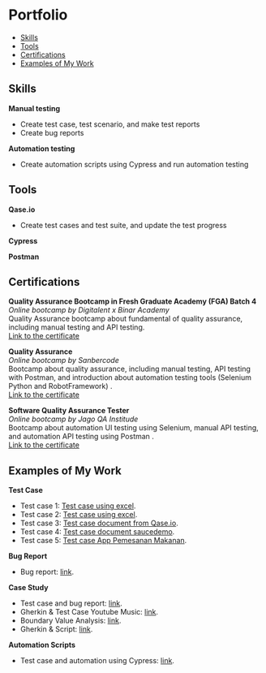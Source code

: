 # Portfolio
- [Skills](#skills)
- [Tools](#tools)
- [Certifications](#certifications)
- [Examples of My Work](#examples-of-my-work)

## Skills

__Manual testing__
  * Create test case, test scenario, and make test reports
  * Create bug reports

__Automation testing__
  * Create automation scripts using Cypress and run automation testing

## Tools

__Qase.io__
  * Create test cases and test suite, and update the test progress
  
__Cypress__

__Postman__

## Certifications

__Quality Assurance Bootcamp in Fresh Graduate Academy (FGA) Batch 4__  
*Online bootcamp by Digitalent x Binar Academy*  
Quality Assurance bootcamp about fundamental of quality assurance, including manual testing and API testing.   
[Link to the certificate](https://drive.google.com/file/d/1_4P9I4H_l-8WgFRGlIPWmi5tpzXYva3w/view?usp=share_link)

__Quality Assurance__  
*Online bootcamp by Sanbercode*  
Bootcamp about quality assurance, including manual testing, API testing with Postman, and introduction about automation testing tools (Selenium Python and RobotFramework)  .   
[Link to the certificate](https://drive.google.com/file/d/1S1ME413FJlNL-s5ax5yMIRbYEGVpSySw/view?usp=share_link)

__Software Quality Assurance Tester__  
*Online bootcamp by Jago QA Institude*  
Bootcamp about automation UI testing using Selenium, manual API testing, and automation API testing using Postman .   
[Link to the certificate](https://drive.google.com/drive/folders/12pNHHx1kVi43UhtcfPfJhb3u5V2ZYnXJ?usp=share_link)

## Examples of My Work
__Test Case__  
  * Test case 1: [Test case using excel](https://docs.google.com/spreadsheets/d/1ELczcsqpujvpZkXTb3EoDtvJg0XxstCw/edit?usp=share_link&ouid=103318968433682744563&rtpof=true&sd=true).
  * Test case 2: [Test case using excel](https://docs.google.com/spreadsheets/d/1mzIVF4M2x1Sm6jB551cSLkPPd__0cp04/edit?usp=sharing&ouid=103318968433682744563&rtpof=true&sd=true).
  * Test case 3: [Test case document from Qase.io](https://drive.google.com/file/d/1WobfhhY89JK028cHojsnkH0LF9_vF5hw/view?usp=share_link).
  * Test case 4: [Test case document saucedemo](https://docs.google.com/spreadsheets/d/192fror7FYx53cE7ZoBfEwMUWvwFbfuMz8zZg9hTjlRY/edit?usp=sharing).
  * Test case 5: [Test case App Pemesanan Makanan](https://docs.google.com/spreadsheets/d/1NPezk1Gr7IPkS1bn8PlMcsVlBuGeiIR_3t-doKjQg7Q/edit?usp=share_link).

__Bug Report__
  * Bug report: [link](https://docs.google.com/document/d/1VTZvPi3y2iHbRCd1225vhL0GkiXFqia6JCtD4qruEcc/edit?usp=share_link).

__Case Study__  
  * Test case and bug report: [link](https://drive.google.com/file/d/18KoqVH-dMZFcHRPHPAQCIU_iDqFAZP3n/view?usp=share_link).
  * Gherkin & Test Case Youtube Music: [link](https://docs.google.com/spreadsheets/d/120G1RUI-Sn2VsZfy64B-M7LrwkuUaCcJAb76Y7x9_U4/edit?usp=sharing).
  * Boundary Value Analysis: [link](https://docs.google.com/spreadsheets/d/1hZGJWzcQD7vmIQpXnTR6JCoIYvaGTlLqj6Bc8PCN-X8/edit?usp=sharing).
  * Gherkin & Script: [link](https://docs.google.com/document/d/1yhxxfmb9KT1TtS41K9AwJ6y6He0DfW4DIpiOlr_cbvs/edit?usp=sharing).
  
 __Automation Scripts__
 * Test case and automation using Cypress: [link](https://drive.google.com/file/d/1n80ISEsZO0v_vJpk5lI-VUoMjsxe-pwr/view?usp=sharing).








  


